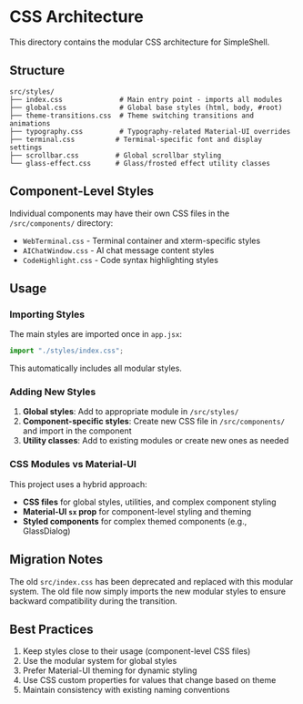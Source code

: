 # CSS Architecture

This directory contains the modular CSS architecture for SimpleShell.

## Structure

```
src/styles/
├── index.css              # Main entry point - imports all modules
├── global.css             # Global base styles (html, body, #root)
├── theme-transitions.css  # Theme switching transitions and animations
├── typography.css         # Typography-related Material-UI overrides
├── terminal.css          # Terminal-specific font and display settings
├── scrollbar.css         # Global scrollbar styling
└── glass-effect.css      # Glass/frosted effect utility classes
```

## Component-Level Styles

Individual components may have their own CSS files in the `/src/components/` directory:

- `WebTerminal.css` - Terminal container and xterm-specific styles
- `AIChatWindow.css` - AI chat message content styles
- `CodeHighlight.css` - Code syntax highlighting styles

## Usage

### Importing Styles

The main styles are imported once in `app.jsx`:
```js
import "./styles/index.css";
```

This automatically includes all modular styles.

### Adding New Styles

1. **Global styles**: Add to appropriate module in `/src/styles/`
2. **Component-specific styles**: Create new CSS file in `/src/components/` and import in the component
3. **Utility classes**: Add to existing modules or create new ones as needed

### CSS Modules vs Material-UI

This project uses a hybrid approach:
- **CSS files** for global styles, utilities, and complex component styling
- **Material-UI `sx` prop** for component-level styling and theming
- **Styled components** for complex themed components (e.g., GlassDialog)

## Migration Notes

The old `src/index.css` has been deprecated and replaced with this modular system. The old file now simply imports the new modular styles to ensure backward compatibility during the transition.

## Best Practices

1. Keep styles close to their usage (component-level CSS files)
2. Use the modular system for global styles
3. Prefer Material-UI theming for dynamic styling
4. Use CSS custom properties for values that change based on theme
5. Maintain consistency with existing naming conventions